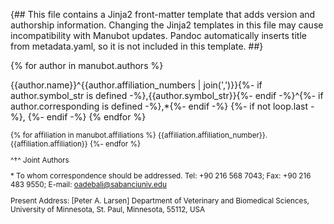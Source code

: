 {##
  This file contains a Jinja2 front-matter template that adds version and authorship information.
  Changing the Jinja2 templates in this file may cause incompatibility with Manubot updates.
  Pandoc automatically inserts title from metadata.yaml, so it is not included in this template.
##}



{% for author in manubot.authors %}
<!-- {% if author.orcid is defined -%}
[![ORCID icon](images/orcid.svg){height="11px" width="11px"}](https://orcid.org/{{author.orcid}})
{%- endif %} -->
{{author.name}}^{{author.affiliation_numbers | join(',')}}{%- if author.symbol_str is defined -%},{{author.symbol_str}}{%- endif -%}^{%- if author.corresponding is defined -%},*{%- endif -%}
{%- if not loop.last -%}, {%- endif -%}
{% endfor %}

<small>
{% for affiliation in manubot.affiliations %}
{{affiliation.affiliation_number}}. {{affiliation.affiliation}}
{%- endfor %}

<!-- ^#^ Current Address: Department of Veterinary and Biomedical Sciences, University of Minnesota, St. Paul, Minnesota, 55112, USA <br> -->
<!-- <br> -->
^†^ Joint Authors

\* To whom correspondence should be addressed. Tel: +90 216 568 7043; Fax: +90 216 483 9550; E-mail: oadebali@sabanciuniv.edu

Present Address: [Peter A. Larsen] Department of Veterinary and Biomedical Sciences, University of Minnesota, St. Paul, Minnesota, 55112, USA

</small>

<small>
<!-- **Running title**: Nucleotide excision repair profiles in primates -->
</small>

<small>
<!-- **Keywords:** Nucleotide excision repair, UV damage, XR-seq, Mouse Lemur, (6-4)PP, CPD, Primate -->
</small>